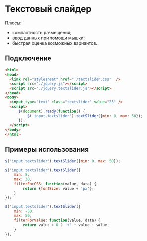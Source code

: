 # Текстовый слайдер

Плюсы:
+ компактность размещения;
+ ввод данных при помощи мышки;
+ быстрая оценка возможных вариантов.

## Подключение
  ```HTML
<html>
<head>
    <link rel="stylesheet" href="./textslider.css"  />
    <script src="./jquery.js"></script>
    <script src="./jquery.textslider.js"></script>
</head>
<body>
    <input type="text" class="textslider" value="25" />
    <script>
        $(document).ready(function() {
            $('input.textslider').textSlider({min: 0, max: 50});
        });
    </script>
</body>
</html>
  ```

## Примеры использования
```js
$('input.textslider').textSlider({min: 0, max: 50});
```
  
```js
$('input.textslider').textSlider({
    min: 8,
    max: 30,
    filterForCSS: function(value, data) {
        return {fontSize: value + 'px'};
    }
});
```

```js
$('input.textslider').textSlider({
    min: -50,
    max: 50,
    filterForValue: function(value, data) {
        return value > 0 ? '+' + value : value;
    }
});
```
